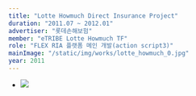 ```yaml
---
title: "Lotte Howmuch Direct Insurance Project"
duration: "2011.07 ~ 2012.01"
advertiser: "롯데손해보험"
member: "eTRIBE Lotte Howmuch TF"
role: "FLEX RIA 플랫폼 메인 개발(action script3)"
mainImage: "/static/img/works/lotte_howmuch_0.jpg"
year: 2011
---
```


<div class="img-container text-center mt-5">
  <ul>
    <li><img src="/static/img/works/lotte_howmuch_1.jpg" /></li>
  </ul>
</div>

